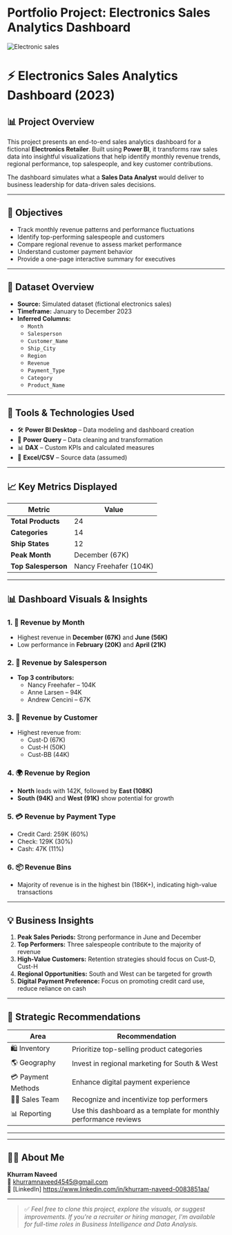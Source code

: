 # Portfolio Project: Electronics Sales Analytics Dashboard


![Electronic sales](https://github.com/user-attachments/assets/1d03a5ee-beb1-4043-a2db-7852f4842d46)

# ⚡ Electronics Sales Analytics Dashboard (2023)

## 📊 Project Overview

This project presents an end-to-end sales analytics dashboard for a fictional **Electronics Retailer**. Built using **Power BI**, it transforms raw sales data into insightful visualizations that help identify monthly revenue trends, regional performance, top salespeople, and key customer contributions.

The dashboard simulates what a **Sales Data Analyst** would deliver to business leadership for data-driven sales decisions.

---

## 🎯 Objectives

- Track monthly revenue patterns and performance fluctuations  
- Identify top-performing salespeople and customers  
- Compare regional revenue to assess market performance  
- Understand customer payment behavior  
- Provide a one-page interactive summary for executives

---

## 📁 Dataset Overview

- **Source:** Simulated dataset (fictional electronics sales)
- **Timeframe:** January to December 2023
- **Inferred Columns:**
  - `Month`
  - `Salesperson`
  - `Customer_Name`
  - `Ship_City`
  - `Region`
  - `Revenue`
  - `Payment_Type`
  - `Category`
  - `Product_Name`

---

## 🧰 Tools & Technologies Used

- 🛠️ **Power BI Desktop** – Data modeling and dashboard creation  
- 🧪 **Power Query** – Data cleaning and transformation  
- 📊 **DAX** – Custom KPIs and calculated measures  
- 📁 **Excel/CSV** – Source data (assumed)

---

## 📈 Key Metrics Displayed

| Metric              | Value                  |
|---------------------|------------------------|
| **Total Products**  | 24                     |
| **Categories**      | 14                     |
| **Ship States**     | 12                     |
| **Peak Month**      | December (67K)         |
| **Top Salesperson** | Nancy Freehafer (104K) |

---

## 📊 Dashboard Visuals & Insights

### 1. 📆 Revenue by Month  
- Highest revenue in **December (67K)** and **June (56K)**
- Low performance in **February (20K)** and **April (21K)**

### 2. 👥 Revenue by Salesperson  
- **Top 3 contributors:**
  - Nancy Freehafer – 104K  
  - Anne Larsen – 94K  
  - Andrew Cencini – 67K

### 3. 🧍 Revenue by Customer  
- Highest revenue from:
  - Cust-D (67K)
  - Cust-H (50K)
  - Cust-BB (44K)

### 4. 🌍 Revenue by Region  
- **North** leads with 142K, followed by **East (108K)**
- **South (94K)** and **West (91K)** show potential for growth

### 5. 💳 Revenue by Payment Type  
- Credit Card: 259K (60%)  
- Check: 129K (30%)  
- Cash: 47K (11%)

### 6. 📦 Revenue Bins  
- Majority of revenue is in the highest bin (186K+), indicating high-value transactions

---

## 💡 Business Insights

1. **Peak Sales Periods:** Strong performance in June and December  
2. **Top Performers:** Three salespeople contribute to the majority of revenue  
3. **High-Value Customers:** Retention strategies should focus on Cust-D, Cust-H  
4. **Regional Opportunities:** South and West can be targeted for growth  
5. **Digital Payment Preference:** Focus on promoting credit card use, reduce reliance on cash

---

## 📌 Strategic Recommendations

| Area                | Recommendation                                                |
|---------------------|---------------------------------------------------------------|
| 🛍️ Inventory         | Prioritize top-selling product categories                     |
| 🌎 Geography         | Invest in regional marketing for South & West                 |
| 💳 Payment Methods   | Enhance digital payment experience                            |
| 👨‍💼 Sales Team       | Recognize and incentivize top performers                      |
| 📊 Reporting         | Use this dashboard as a template for monthly performance reviews |

---

---

## 🧑‍💼 About Me

**Khurram Naveed**  
📧 khurramnaveed4545@gmail.com  
🔗 [LinkedIn] https://www.linkedin.com/in/khurram-naveed-0083851aa/

---

> ✅ *Feel free to clone this project, explore the visuals, or suggest improvements. If you're a recruiter or hiring manager, I'm available for full-time roles in Business Intelligence and Data Analysis.*


